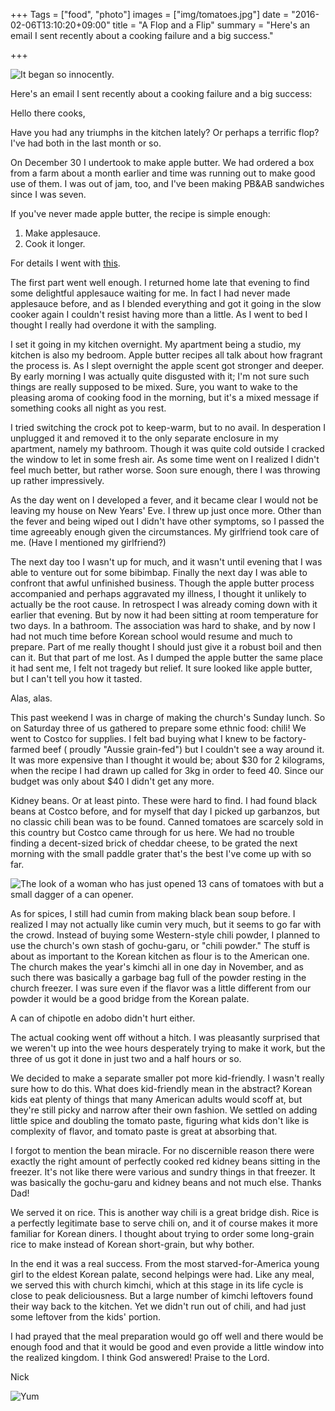 +++
Tags = ["food", "photo"]
images = ["img/tomatoes.jpg"]
date = "2016-02-06T13:10:20+09:00"
title = "A Flop and a Flip"
summary = "Here's an email I sent recently about a cooking failure and a big success."

+++

![It began so innocently.](/img/apples.jpg)

Here's an email I sent recently about a cooking failure and a big success:

Hello there cooks,

Have you had any triumphs in the kitchen lately? Or perhaps a terrific flop? I've had both in the last month or so.

On December 30 I undertook to make apple butter. We had ordered a box from a farm about a month earlier and time was running out to make good use of them. I was out of jam, too, and I've been making PB&AB sandwiches since I was seven.

If you've never made apple butter, the recipe is simple enough:

  1. Make applesauce.
  2. Cook it longer.

For details I went with [this](http://www.tasteofsouthern.com/apple-butter-recipe/).

The first part went well enough. I returned home late that evening to find some delightful applesauce waiting for me. In fact I had never made applesauce before, and as I blended everything and got it going in the slow cooker again I couldn't resist having more than a little. As I went to bed I thought I really had overdone it with the sampling.

I set it going in my kitchen overnight. My apartment being a studio, my kitchen is also my bedroom. Apple butter recipes all talk about how fragrant the process is. As I slept overnight the apple scent got stronger and deeper. By early morning I was actually quite disgusted with it; I'm not sure such things are really supposed to be mixed. Sure, you want to wake to the pleasing aroma of cooking food in the morning, but it's a mixed message if something cooks all night as you rest.

I tried switching the crock pot to keep-warm, but to no avail. In desperation I unplugged it and removed it to the only separate enclosure in my apartment, namely my bathroom. Though it was quite cold outside I cracked the window to let in some fresh air. As some time went on I realized I didn't feel much better, but rather worse. Soon sure enough, there I was throwing up rather impressively.

As the day went on I developed a fever, and it became clear I would not be leaving my house on New Years' Eve. I threw up just once more. Other than the fever and being wiped out I didn't have other symptoms, so I passed the time agreeably enough given the circumstances. My girlfriend took care of me. (Have I mentioned my girlfriend?)

The next day too I wasn't up for much, and it wasn't until evening that I was able to venture out for some bibimbap. Finally the next day I was able to confront that awful unfinished business. Though the apple butter process accompanied and perhaps aggravated my illness, I thought it unlikely to actually be the root cause. In retrospect I was already coming down with it earlier that evening. But by now it had been sitting at room temperature for two days. In a bathroom. The association was hard to shake, and by now I had not much time before Korean school would resume and much to prepare. Part of me really thought I should just give it a robust boil and then can it. But that part of me lost. As I dumped the apple butter the same place it had sent me, I felt not tragedy but relief. It sure looked like apple butter, but I can't tell you how it tasted.

Alas, alas.

This past weekend I was in charge of making the church's Sunday lunch. So on Saturday three of us gathered to prepare some ethnic food: chili! We went to Costco for supplies. I felt bad buying what I knew to be factory-farmed beef ( proudly "Aussie grain-fed") but I couldn't see a way around it. It was more expensive than I thought it would be; about $30 for 2 kilograms, when the recipe I had drawn up called for 3kg in order to feed 40. Since our budget was only about $40 I didn't get any more.

Kidney beans. Or at least pinto. These were hard to find. I had found black beans at Costco before, and for myself that day I picked up garbanzos, but no classic chili bean was to be found. Canned tomatoes are scarcely sold in this country but Costco came through for us here. We had no trouble finding a decent-sized brick of cheddar cheese, to be grated the next morning with the small paddle grater that's the best I've come up with so far.

![The look of a woman who has just opened 13 cans of tomatoes with but a small dagger of a can opener.](/img/tomatoes.jpg)

As for spices, I still had cumin from making black bean soup before. I realized I may not actually like cumin very much, but it seems to go far with the crowd. Instead of buying some Western-style chili powder, I planned to use the church's own stash of gochu-garu, or "chili powder." The stuff is about as important to the Korean kitchen as flour is to the American one. The church makes the year's kimchi all in one day in November, and as such there was basically a garbage bag full of the powder resting in the church freezer. I was sure even if the flavor was a little different from our powder it would be a good bridge from the Korean palate.

A can of chipotle en adobo didn't hurt either.

The actual cooking went off without a hitch. I was pleasantly surprised that we weren't up into the wee hours desperately trying to make it work, but the three of us got it done in just two and a half hours or so.

We decided to make a separate smaller pot more kid-friendly. I wasn't really sure how to do this. What does kid-friendly mean in the abstract? Korean kids eat plenty of things that many American adults would scoff at, but they're still picky and narrow after their own fashion. We settled on adding little spice and doubling the tomato paste, figuring what kids don't like is complexity of flavor, and tomato paste is great at absorbing that.

I forgot to mention the bean miracle. For no discernible reason there were exactly the right amount of perfectly cooked red kidney beans sitting in the freezer. It's not like there were various and sundry things in that freezer. It was basically the gochu-garu and kidney beans and not much else. Thanks Dad!

We served it on rice. This is another way chili is a great bridge dish. Rice is a perfectly legitimate base to serve chili on, and it of course makes it more familiar for Korean diners. I thought about trying to order some long-grain rice to make instead of Korean short-grain, but why bother.

In the end it was a real success. From the most starved-for-America young girl to the eldest Korean palate, second helpings were had. Like any meal, we served this with church kimchi, which at this stage in its life cycle is close to peak deliciousness. But a large number of kimchi leftovers found their way back to the kitchen. Yet we didn't run out of chili, and had just some leftover from the kids' portion.

I had prayed that the meal preparation would go off well and there would be enough food and that it would be good and even provide a little window into the realized kingdom. I think God answered! Praise to the Lord.

Nick

![Yum](/img/chili.jpg)
